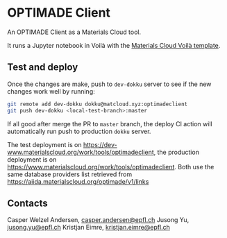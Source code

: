 # OPTIMADE Client

An OPTIMADE Client as a Materials Cloud tool.

It runs a Jupyter notebook in Voilà with the [Materials Cloud Voilà template](https://github.com/materialscloud-org/voila-materialscloud-template).

## Test and deploy

Once the changes are make, push to `dev-dokku` server to see if the new changes work well by running: 

```bash
git remote add dev-dokku dokku@matcloud.xyz:optimadeclient
git push dev-dokku <local-test-branch>:master
```

If all good after merge the PR to `master` branch, the deploy CI action will automatically run push to production `dokku` server.

The test deployment is on https://dev-www.materialscloud.org/work/tools/optimadeclient, the production deployment is on https://www.materialscloud.org/work/tools/optimadeclient. 
Both use the same database providers list retrieved from https://aiida.materialscloud.org/optimade/v1/links

## Contacts

Casper Welzel Andersen, casper.andersen@epfl.ch
Jusong Yu, jusong.yu@epfl.ch
Kristjan Eimre, kristjan.eimre@epfl.ch 